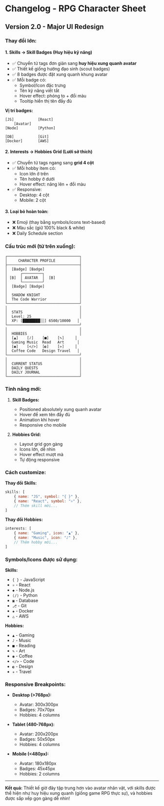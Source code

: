 # Changelog - RPG Character Sheet

## Version 2.0 - Major UI Redesign

### Thay đổi lớn:

#### 1. **Skills → Skill Badges (Huy hiệu kỹ năng)**
- ✅ Chuyển từ tags đơn giản sang **huy hiệu xung quanh avatar**
- ✅ Thiết kế giống hướng đạo sinh (scout badges)
- ✅ 8 badges được đặt xung quanh khung avatar
- ✅ Mỗi badge có:
  - Symbol/Icon đặc trưng
  - Tên kỹ năng viết tắt
  - Hover effect: phóng to + đổi màu
  - Tooltip hiển thị tên đầy đủ

**Vị trí badges:**
```
[JS]           [React]
    [Avatar]
[Node]         [Python]

[DB]           [Git]
[Docker]       [AWS]
```

#### 2. **Interests → Hobbies Grid (Lưới sở thích)**
- ✅ Chuyển từ tags ngang sang **grid 4 cột**
- ✅ Mỗi hobby item có:
  - Icon lớn ở trên
  - Tên hobby ở dưới
  - Hover effect: nâng lên + đổi màu
- ✅ Responsive:
  - Desktop: 4 cột
  - Mobile: 2 cột

#### 3. **Loại bỏ hoàn toàn:**
- ❌ Emoji (thay bằng symbols/icons text-based)
- ❌ Màu sắc (giữ 100% black & white)
- ❌ Daily Schedule section

### Cấu trúc mới (từ trên xuống):

```
┌─────────────────────────────────┐
│     CHARACTER PROFILE           │
├─────────────────────────────────┤
│  [Badge] [Badge]                │
│      ┌─────────┐                │
│ [B]  │ AVATAR  │  [B]           │
│      └─────────┘                │
│  [Badge] [Badge]                │
│                                 │
│  SHADOW KNIGHT                  │
│  The Code Warrior               │
└─────────────────────────────────┘
│                                 │
│  STATS                          │
│  Level: 25                      │
│  XP: [████████░░] 6500/10000   │
└─────────────────────────────────┘
│                                 │
│  HOBBIES                        │
│  [▲]    [♪]    [■]    [✎]     │
│  Gaming Music  Read   Art      │
│  [◉]    [</>]  [◐]    [✈]     │
│  Coffee Code   Design Travel   │
└─────────────────────────────────┘
│                                 │
│  CURRENT STATUS                 │
│  DAILY QUESTS                   │
│  DAILY JOURNAL                  │
└─────────────────────────────────┘
```

### Tính năng mới:

1. **Skill Badges:**
   - Positioned absolutely xung quanh avatar
   - Hover để xem tên đầy đủ
   - Animation khi hover
   - Responsive cho mobile

2. **Hobbies Grid:**
   - Layout grid gọn gàng
   - Icons lớn, dễ nhìn
   - Hover effect mượt mà
   - Tự động responsive

### Cách customize:

**Thay đổi Skills:**
```javascript
skills: [
    { name: "JS", symbol: "{ }" },
    { name: "React", symbol: "⚛" },
    // Thêm skill mới...
]
```

**Thay đổi Hobbies:**
```javascript
interests: [
    { name: "Gaming", icon: "▲" },
    { name: "Music", icon: "♪" },
    // Thêm hobby mới...
]
```

### Symbols/Icons được sử dụng:

**Skills:**
- `{ }` - JavaScript
- `⚛` - React
- `◆` - Node.js
- `⟨/⟩` - Python
- `▣` - Database
- `⎇` - Git
- `◈` - Docker
- `△` - AWS

**Hobbies:**
- `▲` - Gaming
- `♪` - Music
- `■` - Reading
- `✎` - Art
- `◉` - Coffee
- `</>` - Code
- `◐` - Design
- `✈` - Travel

### Responsive Breakpoints:

- **Desktop (>768px):**
  - Avatar: 300x300px
  - Badges: 70x70px
  - Hobbies: 4 columns

- **Tablet (480-768px):**
  - Avatar: 200x200px
  - Badges: 50x50px
  - Hobbies: 4 columns

- **Mobile (<480px):**
  - Avatar: 180x180px
  - Badges: 45x45px
  - Hobbies: 2 columns

---

**Kết quả:** Thiết kế giờ đây tập trung hơn vào avatar nhân vật, với skills được thể hiện như huy hiệu xung quanh (giống game RPG thực sự), và hobbies được sắp xếp gọn gàng dễ nhìn!

